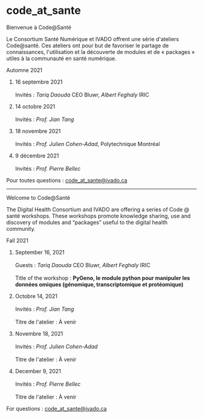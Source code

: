 # code_at_sante
Bienvenue à Code@Santé

Le Consortium Santé Numérique et IVADO offrent une série d'ateliers Code@santé. Ces ateliers ont pour but de favoriser le partage de connaissances, l'utilisation et la découverte de modules et de « packages » utiles à la communauté en santé numérique.

Automne 2021

1. 16 septembre 2021 <br />   
    Invités : *Tariq Daouda* CEO Bluwr, *Albert Feghaly* IRIC <br />   
    
2. 14 octobre 2021 <br />   
    Invités : *Prof. Jian Tang* <br />   
    
3. 18 novembre 2021 <br />   
    Invités : *Prof. Julien Cohen-Adad*, Polytechnique Montréal <br />   
    
4. 9 décembre 2021 <br />   
    Invités : *Prof. Pierre Bellec* <br />   

Pour toutes questions : code_at_sante@ivado.ca

-------------------------------------------------------------------------------

Welcome to Code@Santé

The Digital Health Consortium and IVADO are offering a series of Code @ santé workshops. These workshops promote knowledge sharing, use and discovery of modules and “packages” useful to the digital health community.

Fall 2021

1. September 16, 2021 <br />   
    Guests : *Tariq Daouda* CEO Bluwr, *Albert Feghaly* IRIC <br />   
    Title of the workshop : **PyGeno, le module python pour manipuler les données omiques (génomique, transcriptomique et protéomique)** <br />  
    
2. Octobre 14, 2021 <br />   
    Invités : *Prof. Jian Tang* <br />   
    Titre de l'atelier : À venir <br />   
    
3. Novembre 18, 2021 <br />   
    Invités : *Prof. Julien Cohen-Adad* <br />   
    Titre de l'atelier : À venir <br />   
    
4. December 9, 2021 <br />   
    Invités : *Prof. Pierre Bellec* <br />   
    Titre de l'atelier : À venir <br /> 

For questions : code_at_sante@ivado.ca
